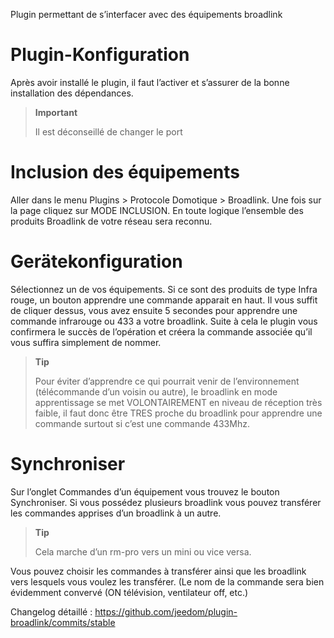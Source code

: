 Plugin permettant de s’interfacer avec des équipements broadlink

Plugin-Konfiguration
=======================

Après avoir installé le plugin, il faut l’activer et s’assurer de la
bonne installation des dépendances.

> **Important**
>
> Il est déconseillé de changer le port

Inclusion des équipements 
=========================

Aller dans le menu Plugins &gt; Protocole Domotique &gt; Broadlink. Une
fois sur la page cliquez sur MODE INCLUSION. En toute logique l’ensemble
des produits Broadlink de votre réseau sera reconnu.

Gerätekonfiguration
=============================

Sélectionnez un de vos équipements. Si ce sont des produits de type
Infra rouge, un bouton apprendre une commande apparait en haut. Il vous
suffit de cliquer dessus, vous avez ensuite 5 secondes pour apprendre
une commande infrarouge ou 433 a votre broadlink. Suite à cela le plugin
vous confirmera le succès de l’opération et créera la commande associée
qu’il vous suffira simplement de nommer.

> **Tip**
>
> Pour éviter d’apprendre ce qui pourrait venir de l’environnement
> (télécommande d’un voisin ou autre), le broadlink en mode
> apprentissage se met VOLONTAIREMENT en niveau de réception très
> faible, il faut donc être TRES proche du broadlink pour apprendre une
> commande surtout si c’est une commande 433Mhz.

Synchroniser 
============

Sur l’onglet Commandes d’un équipement vous trouvez le bouton
Synchroniser. Si vous possédez plusieurs broadlink vous pouvez
transférer les commandes apprises d’un broadlink à un autre.

> **Tip**
>
> Cela marche d’un rm-pro vers un mini ou vice versa.

Vous pouvez choisir les commandes à transférer ainsi que les broadlink
vers lesquels vous voulez les transférer. (Le nom de la commande sera
bien évidemment convervé (ON télévision, ventilateur off, etc.)

Changelog détaillé :
<https://github.com/jeedom/plugin-broadlink/commits/stable>

